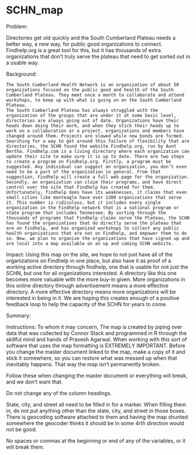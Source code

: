 # SCHN_map

Problem:

Directories get old quickly and the South Cumberland Plateau needs a better way, a new way, for public good organizations to connect. Findhelp.org is a great tool for this, but it has thousands of extra organizations that don’t truly serve the plateau that need to get sorted out in a usable way.

Background: 

    The South Cumberland Health Network is an organization of about 50 organizations focused on the public good and health of the South Cumberland Plateau. They meet once a month to collaborate and attend workshops, to keep up with what is going on on the South Cumberland Plateau.
    The South Cumberland Plateau has always struggled with the organization of the groups that are under it at some basic level, directories are always going out of date. Organizations have their heads down doing their work, and when they stick their heads up to work on a collaboration or a project, organizations and members have changed around them. Projects are slowed while new bonds are formed.
    Searching for a way to get around this failure of flexibility that are directories, the SCHN found the website Findhelp.org, run by Aunt Bertha. Findhelp.com is a living directory where each organization can update their site to make sure it is up to date. There are two steps to create a program on Findhelp.org. Firstly, a program must be suggested. Any individual can suggest an organization, you don’t even need to be a part of the organization in general. From that suggestion, Findhelp will create a full web page for the organization. Secondly, an organization can claim their programs, and have direct control over the site that Findhelp has created for them.
    Unfortunately, findhelp does have its weaknesses, it claims that even small cities like monteagle have over 1300 organizations that serve it. This number is ridiculous, but it includes every single organization in the Findhelp network that is a national program or state program that includes Tennessee. By sorting through the thousands of programs that Findhelp claims serve the Plateau, the SCHN has found the organizations that do directly serve the plateau that are on findhelp, and has organized workshops to collect any public health organizations that are not on Findhelp, and empower them to do so. Now, we plan to organize the organizations that have signed up and are local into a map available on an up and coming SCHN website.

Impact: Using this map on the site, we hope to not just have all of the organizations on Findhelp in one place, but also have it as proof of a working active directory through findhelp, one that is usable for not just the SCHN, but one for all organizations interested. A directory like this one becomes more valuable with the more buy-in given. More organizations in this online directory through advertisement means a more effective directory. A more effective directory means more organizations will be interested in being in it. We are hoping this creates enough of a positive feedback loop to help the capacity of the SCHN for years to come.

Summary:

Instructions:
To whom it may concern,
    The map is created by piping over data that was collected by Connor Stack and programmed in R through the skillful mind and hands of Pravesh Agarwal. When working with this sort of software that uses the map formatting is EXTREMELY IMPORTANT. Before you change the master document linked to the map, make a copy of it and stick it somewhere, so you can restore what was messed up when that inevitably happens. That way the map isn’t permanently broken.

Follow these when changing the master document or everything will break, and we don’t want that.

 Do not change any of the column headings.

State, city, and street all need to be filled in for a marker. 
When filling them in, do not put anything other than the state, city, and street in those boxes. There is geocoding software attached to them and having the map shunted somewhere the geocoder thinks it should be in some 4rth direction would not be good.

No spaces or commas at the beginning or end of any of the variables, or it will break them.
